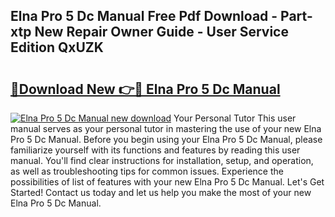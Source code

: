 ## Elna Pro 5 Dc Manual Free Pdf Download - Part-xtp New Repair Owner Guide - User Service Edition QxUZK

# <h2><a href="http://bc44059.oget.top/?id=Elna+Pro+5+Dc+Manual">🔗Download New 👉🔴 Elna Pro 5 Dc Manual</a></h2>

[![Elna Pro 5 Dc Manual new download](https://i.imgur.com/5g1atiW.png)](http://bc44059.oget.top/?id=Elna+Pro+5+Dc+Manual)
Your Personal Tutor This user manual serves as your personal tutor in mastering the use of your new Elna Pro 5 Dc Manual. Before you begin using your Elna Pro 5 Dc Manual, please familiarize yourself with its functions and features by reading this user manual. You'll find clear instructions for installation, setup, and operation, as well as troubleshooting tips for common issues. Experience the possibilities of list of features with your new Elna Pro 5 Dc Manual. Let's Get Started! Contact us today and let us help you make the most of your new Elna Pro 5 Dc Manual.
